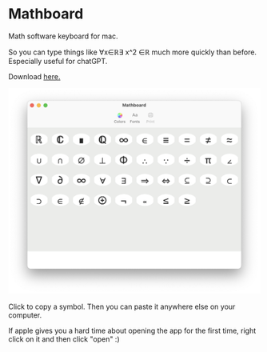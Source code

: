 # Mathboard
Math software keyboard for mac.

So you can type things like ∀x∈ℝ∃ x^2 ∈ℝ much more quickly than before. Especially useful for chatGPT.

Download [here.](https://github.com/rosedalerk/Mathboard/releases)


![Mathboard Pre-alpha](https://github.com/rosedalerk/Mathboard/blob/main/Mathboard%20Pre-alpha.png)

Click to copy a symbol. Then you can paste it anywhere else on your computer.

If apple gives you a hard time about opening the app for the first time, right click on it and then click "open" :)
